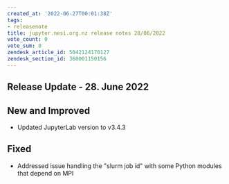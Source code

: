 ```yaml
---
created_at: '2022-06-27T00:01:38Z'
tags:
- releasenote
title: jupyter.nesi.org.nz release notes 28/06/2022
vote_count: 0
vote_sum: 0
zendesk_article_id: 5042124170127
zendesk_section_id: 360001150156
---
```


## Release Update - 28. June 2022

## New and Improved

- Updated JupyterLab version to v3.4.3

## Fixed

- Addressed issue handling the "slurm job id" with some Python modules that depend on MPI
